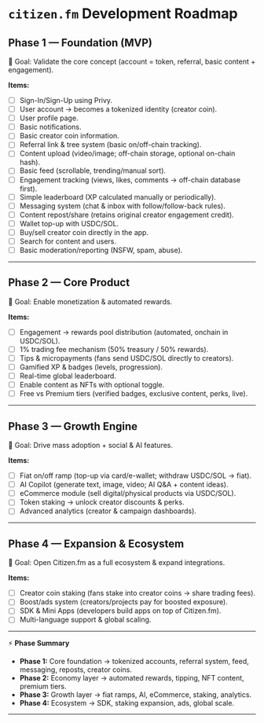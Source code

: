 # `citizen.fm` Development Roadmap

## **Phase 1 — Foundation (MVP)**

🎯 Goal: Validate the core concept (account = token, referral, basic content + engagement).

**Items:**
* [ ] Sign-In/Sign-Up using Privy.
* [ ] User account → becomes a tokenized identity (creator coin).
* [ ] User profile page.
* [ ] Basic notifications.
* [ ] Basic creator coin information.
* [ ] Referral link & tree system (basic on/off-chain tracking).
* [ ] Content upload (video/image; off-chain storage, optional on-chain hash).
* [ ] Basic feed (scrollable, trending/manual sort).
* [ ] Engagement tracking (views, likes, comments → off-chain database first).
* [ ] Simple leaderboard (XP calculated manually or periodically).
* [ ] Messaging system (chat & inbox with follow/follow-back rules).
* [ ] Content repost/share (retains original creator engagement credit).
* [ ] Wallet top-up with USDC/SOL.
* [ ] Buy/sell creator coin directly in the app.
* [ ] Search for content and users.
* [ ] Basic moderation/reporting (NSFW, spam, abuse).

---

## **Phase 2 — Core Product**

🎯 Goal: Enable monetization & automated rewards.

**Items:**

* [ ] Engagement → rewards pool distribution (automated, onchain in USDC/SOL).
* [ ] 1% trading fee mechanism (50% treasury / 50% rewards).
* [ ] Tips & micropayments (fans send USDC/SOL directly to creators).
* [ ] Gamified XP & badges (levels, progression).
* [ ] Real-time global leaderboard.
* [ ] Enable content as NFTs with optional toggle.
* [ ] Free vs Premium tiers (verified badges, exclusive content, perks, live).

---

## **Phase 3 — Growth Engine**

🎯 Goal: Drive mass adoption + social & AI features.

**Items:**

* [ ] Fiat on/off ramp (top-up via card/e-wallet; withdraw USDC/SOL → fiat).
* [ ] AI Copilot (generate text, image, video; AI Q&A + content ideas).
* [ ] eCommerce module (sell digital/physical products via USDC/SOL).
* [ ] Token staking → unlock creator discounts & perks.
* [ ] Advanced analytics (creator & campaign dashboards).

---

## **Phase 4 — Expansion & Ecosystem**

🎯 Goal: Open Citizen.fm as a full ecosystem & expand integrations.

**Items:**

* [ ] Creator coin staking (fans stake into creator coins → share trading fees).
* [ ] Boost/ads system (creators/projects pay for boosted exposure).
* [ ] SDK & Mini Apps (developers build apps on top of Citizen.fm).
* [ ] Multi-language support & global scaling.

---

⚡ **Phase Summary**

* **Phase 1:** Core foundation → tokenized accounts, referral system, feed, messaging, reposts, creator coins.
* **Phase 2:** Economy layer → automated rewards, tipping, NFT content, premium tiers.
* **Phase 3:** Growth layer → fiat ramps, AI, eCommerce, staking, analytics.
* **Phase 4:** Ecosystem → SDK, staking expansion, ads, global scale.

---
